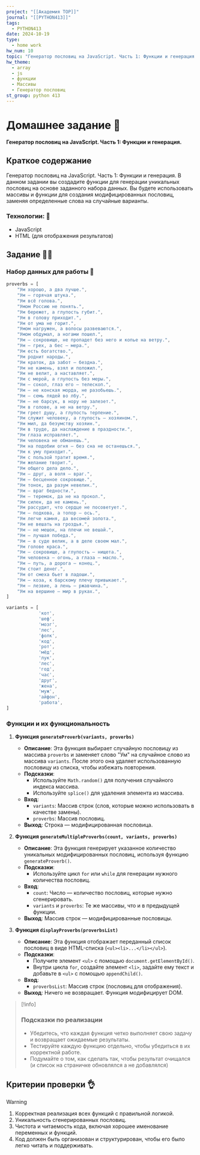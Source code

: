 ```yaml
---
project: "[[Академия TOP]]"
journal: "[[PYTHON413]]"
tags:
  - PYTHON413
date: 2024-10-19
type:
  - home work
hw_num: 10
topic: "Генератор пословиц на JavaScript. Часть 1: Функции и генерация. В данном задании вы создадите функции для генерации уникальных пословиц на основе заданного набора данных. Вы будете использовать массивы и функции для создания модифицированных пословиц, заменяя определенные слова на случайные варианты."
hw_theme:
  - array
  - js
  - функции
  - Массивы
  - Генератор пословиц
st_group: python 413
---
```

# Домашнее задание 📃
**Генератор пословиц на JavaScript. Часть 1: Функции и генерация.**

## Краткое содержание
Генератор пословиц на JavaScript. Часть 1: Функции и генерация. В данном задании вы создадите функции для генерации уникальных пословиц на основе заданного набора данных. Вы будете использовать массивы и функции для создания модифицированных пословиц, заменяя определенные слова на случайные варианты.

### Технологии: 🦾
- JavaScript
- HTML (для отображения результатов)

## Задание 👷‍♂️

### Набор данных для работы 💽

```js
proverbs = [
    "Ум хорошо, а два лучше.",
    "Ум — горячая штука.",
    "Ум всё голова.",
    "Умом Россию не понять.",
    "Ум бережет, а глупость губит.",
    "Ум в голову приходит.",
    "Ум от ума не горит.",
    "Умом нагружен, а волосы развеваются.",
    "Умом обдумал, а ногами пошел.",
    "Ум — сокровище, не пропадет без него и копье на ветру.",
    "Ум — грех, а бес — мера.",
    "Ум есть богатство.",
    "Ум роднит народы.",
    "Ум краток, да забот — бездна.",
    "Ум не камень, взял и положил.",
    "Ум не велит, а наставляет.",
    "Ум с мерой, а глупость без меры.",
    "Ум — сокол, глаз его — телескоп.",
    "Ум — не конская морда, не разобьешь.",
    "Ум — семь пядей во лбу.",
    "Ум — не барсук, в нору не залезет.",
    "Ум в голове, а не на ветру.",
    "Ум греет душу, а глупость терпение.",
    "Ум служит человеку, а глупость — хозяином.",
    "Ум мил, да безумству хозяин.",
    "Ум в труде, да наслаждение в праздности.",
    "Ум глаза исправляет.",
    "Ум человека не обманешь.",
    "Ум на подобии огня — без сна не останешься.",
    "Ум к уму приходит.",
    "Ум с пользой тратит время.",
    "Ум желание творит.",
    "Ум общего дела дело.",
    "Ум — друг, а воля — враг.",
    "Ум — бесценное сокровище.",
    "Ум тонок, да разум невелик.",
    "Ум — враг бедности.",
    "Ум — теремок, да не на прокол.",
    "Ум силен, да не камень.",
    "Ум рассудит, что сердце не посоветует.",
    "Ум — подкова, а топор — ось.",
    "Ум легче камня, да весомей золота.",
    "Ум не вешать на гроздья.",
    "Ум — не мешок, на плечи не вешай.",
    "Ум — лучшая победа.",
    "Ум — в суде велик, а в деле своем мал.",
    "Ум голове краса.",
    "Ум — сокровище, а глупость — нищета.",
    "Ум человека — огонь, а глаза — масло.",
    "Ум — путь, а дорога — конец.",
    "Ум стоит денег.",
    "Ум от смеха бьет в ладоши.",
    "Ум — коза, к барскому плечу привыкает.",
    "Ум — лезвие, а лень — ржавчина.",
    "Ум на вершине — мир в руках.",
]

variants = [
			'кот',
			'шеф',
			'мозг',
			'лес',
			'фолк',
			'код',
			'рот',
			'мёд',
			'лук',
			'лес',
			'год',
			'час',
			'друг',
			'жена',
			'муж',
			'айфон',
			'работа',
]
```

### Функции и их функциональность

1. **Функция `generateProverb(variants, proverbs)`**
   - **Описание**: Эта функция выбирает случайную пословицу из массива `proverbs` и заменяет слово "Ум" на случайное слово из массива `variants`. После этого она удаляет использованную пословицу из списка, чтобы избежать повторения.
   - **Подсказки**:
     - Используйте `Math.random()` для получения случайного индекса массива.
     - Используйте `splice()` для удаления элемента из массива.
   - **Вход**:
     - `variants`: Массив строк (слов, которые можно использовать в качестве замены).
     - `proverbs`: Массив пословиц.
   - **Выход**: Строка — модифицированная пословица.

2. **Функция `generateMultipleProverbs(count, variants, proverbs)`**
   - **Описание**: Эта функция генерирует указанное количество уникальных модифицированных пословиц, используя функцию `generateProverb()`.
   - **Подсказки**:
     - Используйте цикл `for` или `while` для генерации нужного количества пословиц.
   - **Вход**:
     - `count`: Число — количество пословиц, которые нужно сгенерировать.
     - `variants` и `proverbs`: Те же массивы, что и в предыдущей функции.
   - **Выход**: Массив строк — модифицированные пословицы.

3. **Функция `displayProverbs(proverbsList)`**
   - **Описание**: Эта функция отображает переданный список пословиц в виде HTML-списка (`<ul><li>...</li></ul>`).
   - **Подсказки**:
     - Получите элемент `<ul>` с помощью `document.getElementById()`.
     - Внутри цикла `for`, создайте элемент `<li>`, задайте ему текст и добавьте в `<ul>` с помощью `appendChild()`.
   - **Вход**:
     - `proverbsList`: Массив строк (пословиц для отображения).
   - **Выход**: Ничего не возвращает. Функция модифицирует DOM.

>[!info]
>### Подсказки по реализации
>- Убедитесь, что каждая функция четко выполняет свою задачу и возвращает ожидаемые результаты.
>- Тестируйте каждую функцию отдельно, чтобы убедиться в их корректной работе.
>- Подумайте о том, как сделать так, чтобы результат очищался (и список на страничке обновлялся а не добавлялся)

## Критерии проверки 👌
>[!warning]
>1. Корректная реализация всех функций с правильной логикой.
>2. Уникальность сгенерированных пословиц.
>3. Чистота и читаемость кода, включая хорошее именование переменных и функций.
>4. Код должен быть организован и структурирован, чтобы его было легко читать и поддерживать.

